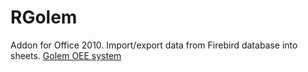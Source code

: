 # RGolem
Addon for Office 2010. Import/export data from Firebird database into sheets. [Golem OEE system](http://www.neuron.com.pl/golemoee.html)
